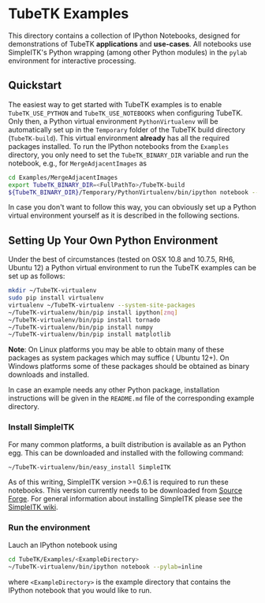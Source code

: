 TubeTK Examples
===============

This directory contains a collection of IPython Notebooks, designed for demonstrations of TubeTK 
**applications** and **use-cases**. All notebooks use SimpleITK's Python wrapping (among other 
Python modules) in the `pylab` environment for interactive processing.

## Quickstart

The easiest way to get started with TubeTK examples is to enable
`TubeTK_USE_PYTHON` and `TubeTK_USE_NOTEBOOKS` when configuring TubeTK. Only
then, a Python virtual environment `PythonVirtualenv` will be automatically
set up in the `Temporary` folder of the TubeTK build directory
(`TubeTK-build`). This virtual environment **already** has all the required
packages installed. To run the IPython notebooks from the `Examples`
directory, you only need to set the `TubeTK_BINARY_DIR` variable and run the
notebook, e.g., for `MergeAdjacentImages` as

```bash
cd Examples/MergeAdjacentImages
export TubeTK_BINARY_DIR=<FullPathTo>/TubeTK-build
${TubeTK_BINARY_DIR}/Temporary/PythonVirtualenv/bin/ipython notebook --pylab inline
```

In case you don't want to follow this way, you can obviously set up a Python virtual environment
yourself as it is described in the following sections. 


## Setting Up Your Own Python Environment

Under the best of circumstances (tested on OSX 10.8 and 10.7.5, RH6, Ubuntu 12) a Python virtual environment to
run the TubeTK examples can be set up as follows:

```bash
mkdir ~/TubeTK-virtualenv
sudo pip install virtualenv
virtualenv ~/TubeTK-virtualenv --system-site-packages
~/TubeTK-virtualenv/bin/pip install ipython[zmq]
~/TubeTK-virtualenv/bin/pip install tornado
~/TubeTK-virtualenv/bin/pip install numpy
~/TubeTK-virtualenv/bin/pip install matplotlib
```

**Note**: On Linux platforms you may be able to obtain many of these packages as system packages which may 
suffice ( Ubuntu 12+). On Windows platforms some of these packages should be obtained as binary downloads and 
installed.

In case an example needs any other Python package, installation instructions will be given in the `README.md` 
file of the corresponding example directory.

### Install SimpleITK

For many common platforms, a built distribution is available as an Python egg. This can be downloaded 
and installed with the following command:

```bash
~/TubeTK-virtualenv/bin/easy_install SimpleITK
```

As of this writing, SimpleITK version >=0.6.1 is required to run these notebooks. This version currently needs to be 
downloaded from [Source Forge](http://sourceforge.net/projects/simpleitk/files/SimpleITK/0.6.1/Python/). For general 
information about installing SimpleITK please see the [SimpleITK wiki](http://www.itk.org/Wiki/ITK/Release_4/SimpleITK/GettingStarted).


### Run the environment
 
Lauch an IPython notebook using
```bash
cd TubeTK/Examples/<ExampleDirectory>
~/TubeTK-virtualenv/bin/ipython notebook --pylab=inline
```
where `<ExampleDirectory>` is the example directory that contains the IPython notebook that you would
like to run.
